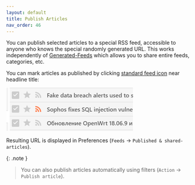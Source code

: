 ```yaml
---
layout: default
title: Publish Articles
nav_order: 46
---
```


You can publish selected articles to a special RSS feed, accessible to anyone
who knows the special randomly generated URL. This works independently of
[Generated-Feeds](Generated-Feeds.md) which allows you to share entire feeds,
categories, etc.

You can mark articles as published by clicking [standard feed
icon](http://feedicons.com/) near headline title:

![Publish icon in article header](../images/publish_articles.png)

Resulting URL is displayed in Preferences (`Feeds` &rarr; `Published & shared-articles`).


{: .note }
> You can also publish articles automatically using filters (`Action` &rarr; `Publish article`).
